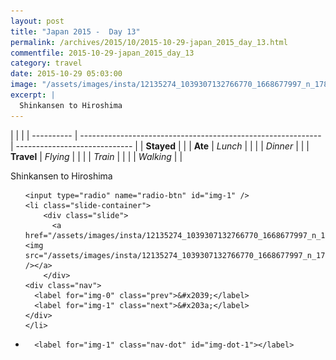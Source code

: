 ```yaml
---
layout: post
title: "Japan 2015 -  Day 13"
permalink: /archives/2015/10/2015-10-29-japan_2015_day_13.html
commentfile: 2015-10-29-japan_2015_day_13
category: travel
date: 2015-10-29 05:03:00
image: "/assets/images/insta/12135274_1039307132766770_1668677997_n_17845057939047535.jpg"
excerpt: |
  Shinkansen to Hiroshima
---
```


|            |                                                              |
| ---------- | ------------------------------------------------------------ | ----------------------------- |
| **Stayed** |  |
| **Ate**    | _Lunch_                                                      |          |
|            | _Dinner_                                                     |          |
| **Travel** | _Flying_                                                     |          |
|            | _Train_                                                      |          |
|            | _Walking_                                                    |          |


Shinkansen to Hiroshima


<ul class="slides">

    <input type="radio" name="radio-btn" id="img-1" />
    <li class="slide-container">
        <div class="slide">
          <a href="/assets/images/insta/12135274_1039307132766770_1668677997_n_17845057939047535.jpg"><img src="/assets/images/insta/12135274_1039307132766770_1668677997_n_17845057939047535.jpg" /></a>
        </div>
    <div class="nav">
      <label for="img-0" class="prev">&#x2039;</label>
      <label for="img-1" class="next">&#x203a;</label>
    </div>
    </li>
			
<li class="nav-dots">

      <label for="img-1" class="nav-dot" id="img-dot-1"></label>

</li>
</ul>        
             

		